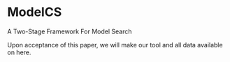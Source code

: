 # ModelCS
A Two-Stage Framework For Model Search

Upon acceptance of this paper, we will make our tool and all data available on here.
